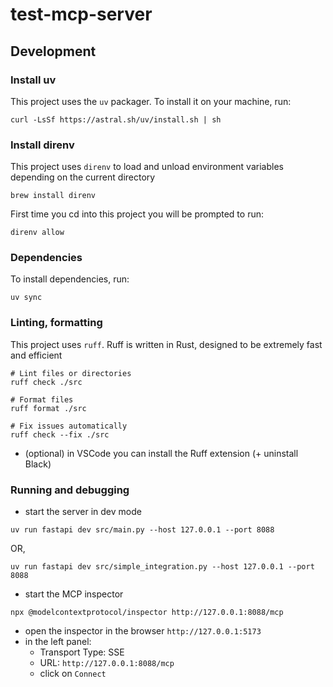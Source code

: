 # test-mcp-server

## Development
### Install uv
This project uses the `uv` packager. To install it on your machine, run:
```shell
curl -LsSf https://astral.sh/uv/install.sh | sh
```

### Install direnv
This project uses `direnv` to load and unload environment variables depending on the current directory
```shell
brew install direnv
```
First time you cd into this project you will be prompted to run:
```shell
direnv allow
```

### Dependencies
To install dependencies, run:
```shell
uv sync
```

### Linting, formatting
This project uses `ruff`. Ruff is written in Rust, designed to be extremely fast and efficient

```shell
# Lint files or directories
ruff check ./src

# Format files
ruff format ./src

# Fix issues automatically
ruff check --fix ./src
```
- (optional) in VSCode you can install the Ruff extension (+ uninstall Black)


### Running and debugging
- start the server in dev mode
```shell
uv run fastapi dev src/main.py --host 127.0.0.1 --port 8088
```
OR,
```shell
uv run fastapi dev src/simple_integration.py --host 127.0.0.1 --port 8088
```

- start the MCP inspector
```shell
npx @modelcontextprotocol/inspector http://127.0.0.1:8088/mcp
```
- open the inspector in the browser `http://127.0.0.1:5173`
- in the left panel:
  - Transport Type: SSE
  - URL: `http://127.0.0.1:8088/mcp`
  - click on `Connect`